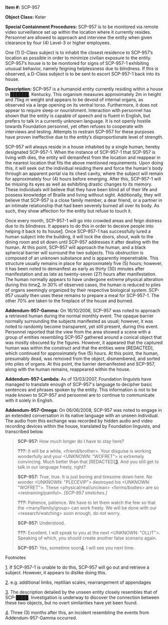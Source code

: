 **Item #:** SCP-957

**Object Class:** Keter

**Special Containment Procedures:** SCP-957 is to be monitored via remote video surveillance set up within the location where it currently resides. Personnel are allowed to approach and interview the entity when given clearance by four (4) Level-3 or higher employees.

One (1) D-Class subject is to inhabit the closest residence to SCP-957’s location as possible in order to minimize civilian exposure to the entity. SCP-957’s house is to be monitored for signs of SCP-957-1 exhibiting unusual behavior, namely feigning helplessness due to blindness. If this is observed, a D-Class subject is to be sent to escort SCP-957-1 back into its house.

**Description:** SCP-957 is a humanoid entity currently residing within a house in ██████, Kentucky. This organism measures approximately 2m in height and 75kg in weight and appears to be devoid of internal organs, as observed via a large opening on its ventral torso. Furthermore, it does not appear to require sleep or nourishment. Interaction with personnel has shown that the entity is capable of speech and is fluent in English, but prefers to talk in a currently unknown language. It is not openly hostile towards Foundation personnel, yet often refuses to cooperate with interviews and testing. Attempts to restrain SCP-957 for these purposes have proven ineffective due to the entity’s disproportionate level of strength.

SCP-957 will always reside in a house inhabited by a single human, hereby designated SCP-957-1. When the instance of SCP-957-1 that SCP-957 is living with dies, the entity will demanifest from the location and reappear in the nearest location that fits the above mentioned requirements. Upon doing this, it will seek out the individual residing there and force the human's body through an apparent portal via its chest cavity, where the subject will remain for approximately four (4) hours before emerging. After this, SCP-957-1 will be missing its eyes as well as exhibiting drastic changes to its memory. These individuals will believe that they have been blind all of their life and possess knowledge of Braille and living without sight. Additionally, they will believe that SCP-957 is a close family member, a dear friend, or a partner in an intimate relationship that had been severely burned all over its body. As such, they show affection for the entity but refuse to touch it.

Once every month, SCP-957-1 will go into crowded areas and feign distress due to its blindness. It appears to do this in order to deceive people into helping it back to its house[1](javascript:;). Once SCP-957-1 has successfully lured a human subject into the building, it will lock the doors, shout, walk to the dining room and sit down until SCP-957 addresses it after dealing with the human. At this point, SCP-957 will approach the human, and a black spherical barrier will surround the two subjects. This obstruction is composed of an unknown substance and is apparently impenetrable. This structure usually remains in place for approximately five (5) hours; however, it has been noted to demanifest as early as thirty (30) minutes after manifestation and as late as twenty-seven (27) hours after manifestation. The human normally appears to have undergone extreme physical alteration during this time[2](javascript:;). In 30% of observed cases, the human is reduced to piles of organs seemingly organized by their respective biological system. SCP-957 usually then uses these remains to prepare a meal for SCP-957-1. The other 70% are taken to the fireplace of the house and burned.

**Addendum-957-Gamma:** On 16/10/2006, SCP-957 was noted to approach a retrieved human during the normal monthly event. The opaque barrier normally surrounding the subjects manifested as usual; however, it was noted to randomly become transparent, yet still present, during this event. Personnel reported that the view from the area showed a scene with a group of entities resembling SCP-957 gathered around a conical object that was mostly obscured by the figures. However, it appeared that the captured human was within the construct and that the entities were \[REDACTED\], which continued for approximately five (5) hours. At this point, the human, presumably dead, was removed from the object, dismembered, and sorted into piles of organs. At this point, the barrier demanifested and SCP-957, along with the human remains, reappeared within the house.

**Addendum-957-Lambda:** As of 13/03/2007, Foundation linguists have managed to translate enough of SCP-957's language to decipher basic sentences and phrases spoken by the entity. This information is not to be made known to SCP-957 and personnel are to continue to communicate with it solely in English.

**Addendum-957-Omega:** On 06/06/2008, SCP-957 was noted to engage in an extended conversation in its native language with an unseen individual. The audio from this exchange was recorded by hidden audio and video recording devices within the house, translated by Foundation linguists, and transcribed below.

> **<Begin Log>**
> 
> **SCP-957:** How much longer do I have to stay here?
> 
> **???:** It will be a while, <friend/brother>. Your disguise is working wonderfully and your <UNKNOWN: "WOFRET"> is extremely convincing. Much better than that \[REDACTED\][3](javascript:;). And you still get to talk in our language freely, right?
> 
> **SCP-957:** True, true. It is just boring and tiresome down here. No wonder <UNKNOWN: "PLECEVIP"> destroyed his <UNKNOWN: "WOFRET">. These <physical/real/unclean> <forms/bodies> are so <restraining/painful>. _\[SCP-957 stretches.\]_
> 
> **???:** Patience, patience. We have to let them watch the few so that the <many/family/group> can work freely. We will be done with our <research/watching> soon enough, do not worry.
> 
> **SCP-957:** Understood.
> 
> **???:** Excellent. I will speak to you at the next <UNKNOWN: "OLLIT">. Speaking of which, you should create another false scenario again.
> 
> **SCP-957:** Yes, sometime soon[4](javascript:;). I will see you next time.
> 
> **<End Log>**

Footnotes

[1](javascript:;). If SCP-957-1 is unable to do this, SCP-957 will go out and retrieve a subject. However, it appears to dislike doing this.

[2](javascript:;). e.g. additional limbs, reptilian scales, rearrangement of appendages

[3](javascript:;). The description detailed by the unseen entity closely resembles that of SCP-████. Investigation is underway to discover the connection between these two objects, but no overt similarities have yet been found.

[4](javascript:;). Three (3) months after this, an incident resembling the events from Addendum-957-Gamma occurred.